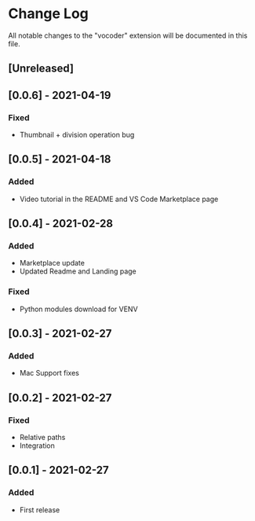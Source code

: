 # Change Log

All notable changes to the "vocoder" extension will be documented in this file.

## [Unreleased]

## [0.0.6] - 2021-04-19
### Fixed
- Thumbnail + division operation bug
## [0.0.5] - 2021-04-18
### Added
- Video tutorial in the README and VS Code Marketplace page
## [0.0.4] - 2021-02-28
### Added
- Marketplace update
- Updated Readme and Landing page
### Fixed
- Python modules download for VENV
## [0.0.3] - 2021-02-27
### Added
- Mac Support fixes
## [0.0.2] - 2021-02-27
### Fixed
- Relative paths
- Integration
## [0.0.1] - 2021-02-27
### Added
- First release